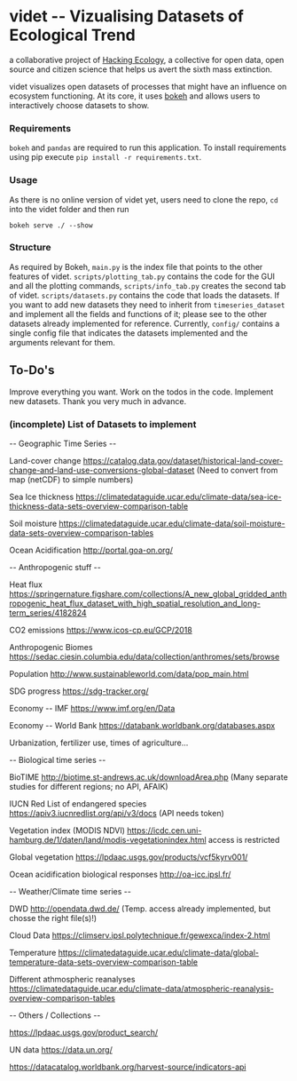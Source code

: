 # videt -- Vizualising Datasets of Ecological Trend

a collaborative project of [Hacking Ecology](https://hackingecology.eu/), a collective for open data, open source and
citizen science that helps us avert the sixth mass extinction.

videt visualizes open datasets of processes that might have an influence on ecosystem functioning. At its core, it uses
[bokeh](https://docs.bokeh.org/en/latest/) and allows users to interactively choose datasets to show.

### Requirements
```` bokeh ```` and ````pandas```` are required to run this application. To install requirements using pip execute ````pip install -r requirements.txt````.

### Usage

As there is no online version of videt yet, users need to clone the repo, `cd` into the videt folder and then run

```
bokeh serve ./ --show
```

### Structure

As required by Bokeh, `main.py` is the index file that points to the other features of videt. `scripts/plotting_tab.py`
contains the code for the GUI and all the plotting commands, `scripts/info_tab.py` creates the second tab of videt.
`scripts/datasets.py` contains the code that loads the datasets. If you want to add new datasets they need to inherit
from `timeseries_dataset` and implement all the fields and functions of it; please see to the other datasets already
implemented for reference. Currently, `config/` contains a single config file that indicates the datasets implemented
and the arguments relevant for them.


## To-Do's

Improve everything you want. Work on the todos in the code. Implement new datasets. Thank you very much in advance.

### (incomplete) List of Datasets to implement

-- Geographic Time Series --

Land-cover change	https://catalog.data.gov/dataset/historical-land-cover-change-and-land-use-conversions-global-dataset
(Need to convert from map (netCDF) to simple numbers)

Sea Ice thickness	https://climatedataguide.ucar.edu/climate-data/sea-ice-thickness-data-sets-overview-comparison-table

Soil moisture	https://climatedataguide.ucar.edu/climate-data/soil-moisture-data-sets-overview-comparison-tables

Ocean Acidification	http://portal.goa-on.org/

-- Anthropogenic stuff --

Heat flux	https://springernature.figshare.com/collections/A_new_global_gridded_anthropogenic_heat_flux_dataset_with_high_spatial_resolution_and_long-term_series/4182824

CO2 emissions 	https://www.icos-cp.eu/GCP/2018

Anthropogenic Biomes	https://sedac.ciesin.columbia.edu/data/collection/anthromes/sets/browse

Population	http://www.sustainableworld.com/data/pop_main.html

SDG progress	https://sdg-tracker.org/

Economy -- IMF	https://www.imf.org/en/Data

Economy -- World Bank	https://databank.worldbank.org/databases.aspx

Urbanization, fertilizer use, times of agriculture...


-- Biological time series --

BioTIME	http://biotime.st-andrews.ac.uk/downloadArea.php	(Many separate studies for different regions; no API, AFAIK)

IUCN Red List of endangered species https://apiv3.iucnredlist.org/api/v3/docs (API needs token)

Vegetation index (MODIS NDVI)	https://icdc.cen.uni-hamburg.de/1/daten/land/modis-vegetationindex.html	access is restricted

Global vegetation	https://lpdaac.usgs.gov/products/vcf5kyrv001/

Ocean acidification biological responses	http://oa-icc.ipsl.fr/


-- Weather/Climate time series --

DWD	http://opendata.dwd.de/	(Temp. access already implemented, but chosse the right file(s)!)

Cloud Data	https://climserv.ipsl.polytechnique.fr/gewexca/index-2.html

Temperature	https://climatedataguide.ucar.edu/climate-data/global-temperature-data-sets-overview-comparison-table

Different athmospheric reanalyses	https://climatedataguide.ucar.edu/climate-data/atmospheric-reanalysis-overview-comparison-tables


-- Others / Collections --

https://lpdaac.usgs.gov/product_search/

UN data	https://data.un.org/

https://datacatalog.worldbank.org/harvest-source/indicators-api
